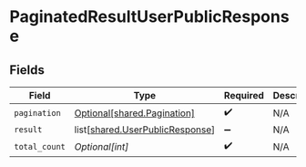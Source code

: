 # PaginatedResultUserPublicResponse


## Fields

| Field                                                                            | Type                                                                             | Required                                                                         | Description                                                                      |
| -------------------------------------------------------------------------------- | -------------------------------------------------------------------------------- | -------------------------------------------------------------------------------- | -------------------------------------------------------------------------------- |
| `pagination`                                                                     | [Optional[shared.Pagination]](undefined/models/shared/pagination.md)             | :heavy_check_mark:                                                               | N/A                                                                              |
| `result`                                                                         | list[[shared.UserPublicResponse](undefined/models/shared/userpublicresponse.md)] | :heavy_minus_sign:                                                               | N/A                                                                              |
| `total_count`                                                                    | *Optional[int]*                                                                  | :heavy_check_mark:                                                               | N/A                                                                              |